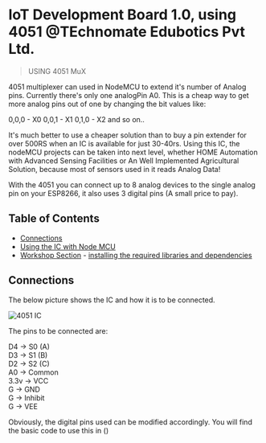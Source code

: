 # IoT Development Board 1.0, using 4051 @TEchnomate Edubotics Pvt Ltd.

> USING 4051 MuX

4051 multiplexer can used in NodeMCU to extend it's number of Analog pins. Currently there's only one analogPin A0. 
This is a cheap way to get more analog pins out of one by changing the bit values like:

0,0,0 - X0
0,0,1 - X1
0,1,0 - X2 and so on..

It's much better to use a cheaper solution than to buy a pin extender for over 500RS when an IC is available for just 30-40rs.
Using this IC, the nodeMCU projects can be taken into next level, whether HOME Automation with Advanced Sensing Facilities or An Well Implemented Agricultural Solution, because most of sensors used in it reads Analog Data!

With the 4051 you can connect up to 8 analog devices to the single analog pin on your ESP8266, it also uses 3 digital pins (A small price to pay).

## Table of Contents

- [Connections](#connections)
- [Using the IC with Node MCU](#icuse)
- [Workshop Section](#workshop)
                    - [installing the required libraries and dependencies](#workshop)
                    
                    

## Connections

The below picture shows the IC and how it is to be connected.

![4051 IC](https://cdn.instructables.com/F86/2BIX/IZ6BLLJZ/F862BIXIZ6BLLJZ.LARGE.jpg)

The pins to be connected are:

D4 -> S0 (A)<br>
D3 -> S1 (B)<br>
D2 -> S2 (C)<br>
A0 -> Common<br>
3.3v -> VCC<br>
G -> GND<br>
G -> Inhibit<br>
G -> VEE<br>

Obviously, the digital pins used can be modified accordingly. You will find the basic code to use this in ()

